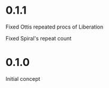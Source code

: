 # 0.1.1

Fixed Ottis repeated procs of Liberation

Fixed Spiral's repeat count

# 0.1.0

Initial concept
